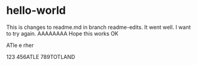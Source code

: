 # hello-world


This is changes to readme.md in branch readme-edits.
It went well.
I want to try again.
AAAAAAAA
Hope this works OK

ATle e rher

123
456ATLE
789TOTLAND


